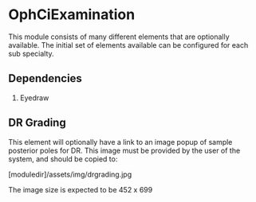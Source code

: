 OphCiExamination
================

This module consists of many different elements that are optionally available. The initial set of elements available can be configured for each sub specialty.

Dependencies
------------

1. Eyedraw

DR Grading
----------
This element will optionally have a link to an image popup of sample posterior poles for DR. This image must be provided by the user of the system, and should be copied to:

[moduledir]/assets/img/drgrading.jpg

The image size is expected to be 452 x 699
